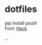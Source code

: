 # dotfiles
pip install psutil<br/>
Font: <a href=https://github.com/source-foundry/Hack/releases/download/v3.003/Hack-v3.003-ttf.zip>Hack</a>

...
